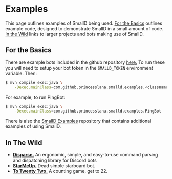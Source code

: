 # Examples

This page outlines examples of SmallD being used.
[For the Basics](#for-the-basics) outlines example code, designed to demonstrate SmallD in a small
amount of code.
[In the Wild](#in-the-wild) links to larger projects and bots making use of SmallD.


## For the Basics

There are example bots included in the github repository
[here.](https://github.com/princesslana/smalld/tree/main/src/main/java/com/github/princesslana/smalld/examples)
To run these you will need to setup your bot token in the `SMALLD_TOKEN` environment variable.
Then:

```bash
$ mvn compile exec:java \
    -Dexec.mainClass=com.github.princesslana.smalld.examples.<classname>
```

For example, to run PingBot:

```bash
$ mvn compile exec:java \
    -Dexec.mainClass=com.github.princesslana.smalld.examples.PingBot
```

There is also the [SmallD Examples](https://github.com/princesslana/smalld-examples) repository
that contains additional examples of using SmallD.

## In The Wild

* [**Disparse.**](https://github.com/BoscoJared/disparse)
  An ergonomic, simple, and easy-to-use command parsing and dispatching library for Discord bots
* [**StarMeUp.**](https://github.com/princesslana/star-me-up) Dead simple starboard bot.
* [**To Twenty Two.**](https://github.com/princesslana/to-twenty-two) A counting game, get to 22.

